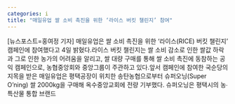 ```yaml
---
categories: i
title: "매일유업 쌀 소비 촉진을 위한 ‘라이스 버킷 챌린지’ 참여"
---
```

[뉴스포스트=홍여정 기자] 매일유업은 쌀 소비 촉진을 위한 ‘라이스(RICE) 버킷 챌린지’ 캠페인에 참여했다고 4일 밝혔다.라이스 버킷 챌린지는 쌀 소비 감소로 인한 쌀값 하락과 그로 인한 농가의 어려움을 알리고, 쌀 대량 구매를 통해 쌀 소비 촉진에 동참하는 공익 캠페인으로, 농협중앙회와 중앙그룹이 주관하고 있다.앞서 캠페인에 참여한 국순당의 지목을 받은 매일유업은 평택공장이 위치한 송탄농협으로부터 슈퍼오닝(Super O’ning) 쌀 2000kg을 구매해 옥수중앙교회에 전량 기부했다. 슈퍼오닝은 평택시의 농∙특산물 통합 브랜드